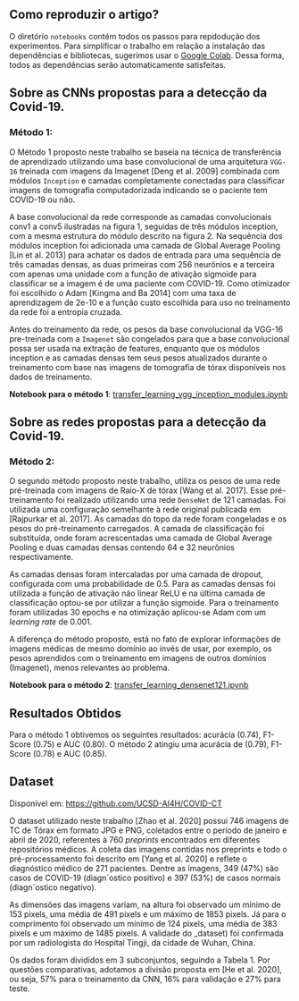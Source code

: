 ## Como reproduzir o artigo?

O diretório `notebooks` contém todos os passos para repdodução dos experimentos.
Para simplificar o trabalho em relação a instalação das dependências e bibliotecas,
sugerimos usar o [Google Colab](https://colab.research.google.com/github/googlecolab/colabtools/blob/master/notebooks/colab-github-demo.ipynb). Dessa forma, todos as dependências serão automaticamente satisfeitas.


## Sobre as CNNs propostas para a detecção da Covid-19.

### Método 1:

O Método 1 proposto neste trabalho se baseia na técnica de transferência de aprendizado
utilizando uma base convolucional de uma arquitetura `VGG-16` treinada com imagens
da Imagenet [Deng et al. 2009] combinada com módulos `Inception` e camadas completamente
conectadas para classificar imagens de tomografia computadorizada indicando se
o paciente tem COVID-19 ou não.

A base convolucional da rede corresponde as camadas convolucionais conv1 a
conv5 ilustradas na figura 1, seguidas de três módulos inception, com a mesma estrutura
do módulo descrito na figura 2. Na sequência dos módulos inception foi adicionada uma
camada de Global Average Pooling [Lin et al. 2013] para achatar os dados de entrada
para uma sequência de três camadas densas, as duas primeiras com 256 neurônios e a
terceira com apenas uma unidade com a funçâo de ativação sigmoide para classificar se
a imagem é de uma paciente com COVID-19. Como otimizador foi escolhido o Adam
[Kingma and Ba 2014] com uma taxa de aprendizagem de 2e-10 e a função custo escolhida
para uso no treinamento da rede foi a entropia cruzada.

Antes do treinamento da rede, os pesos da base convolucional da
VGG-16 pre-treinada com a `Imagenet`  são congelados para que a base convolucional possa
ser usada na extração de features, enquanto que os módulos inception e as camadas densas tem seus pesos atualizados durante o treinamento com base nas imagens de tomografia de tórax disponíveis nos dados de treinamento.

__Notebook para o método 1__: [transfer_learning_vgg_inception_modules.ipynb](notebooks/transfer_learning_vgg_inception_modules.ipynb)

## Sobre as redes propostas para a detecção da Covid-19.

### Método 2:

O segundo método proposto neste trabalho, utiliza os pesos de uma rede pré-treinada com imagens de Raio-X de tórax [Wang et al. 2017]. Esse pré-treinamento foi realizado utilizando uma rede `DenseNet` de 121 camadas. Foi utilizada uma configuração semelhante à rede original publicada em [Rajpurkar et al. 2017]. As camadas do topo da rede foram congeladas e os pesos do pré-treinamento carregados.
A camada de classificação foi substituída, onde foram acrescentadas uma camada
de Global Average Pooling e duas camadas densas contendo 64 e 32 neurônios respectivamente.

As camadas densas foram intercaladas por uma camada de dropout, configurada
com uma probabilidade de 0.5. Para as camadas densas foi utilizada a função de ativação
não linear ReLU e na última camada de classificação optou-se por utilizar a função sigmoide.
Para o treinamento foram utilizadas 30 epochs e na otimização aplicou-se Adam
com um _learning rate_ de 0.001. 

A diferença do método proposto, está no fato de explorar informações de imagens médicas de mesmo domínio ao invés de usar, por exemplo, os pesos aprendidos com o treinamento em imagens de outros domínios (Imagenet), menos relevantes ao problema.

__Notebook para o método 2__: [transfer_learning_densenet121.ipynb](notebooks/transfer_learning_densenet121.ipynb)


## Resultados Obtidos

Para o método 1 obtivemos os seguintes resultados: acurácia (0.74), F1-Score (0.75) e AUC (0.80). O método 2 atingiu uma acurácia de (0.79), F1-Score (0.78) e AUC (0.85).


## Dataset

Disponível em: https://github.com/UCSD-AI4H/COVID-CT

O dataset utilizado neste trabalho [Zhao et al. 2020] possui 746 imagens de TC de Tórax em formato JPG e PNG, coletados entre o período de janeiro e abril de 2020, referentes à 760 _preprints_ encontrados em diferentes repositórios médicos. A coleta das imagens contidas nos preprints e todo o pré-processamento foi descrito em [Yang et al. 2020] e reflete o diagnóstico médico de 271 pacientes. Dentre as imagens, 349 (47%) são casos de COVID-19 (diagn´ostico positivo) e 397 (53%) de casos normais (diagn´ostico negativo).

As dimensões das imagens variam, na altura foi observado um mínimo de 153 pixels, uma
média de 491 pixels e um máximo de 1853 pixels. Já para o comprimento foi observado
um mínimo de 124 pixels, uma média de 383 pixels e um máximo de 1485 pixels. A
validade do _dataset) foi confirmada por um radiologista do Hospital Tingji, da cidade de Wuhan, China.

Os dados foram divididos em 3 subconjuntos, seguindo a Tabela 1. Por questões
comparativas, adotamos a divisão proposta em [He et al. 2020], ou seja, 57% para o
treinamento da CNN, 16% para validação e 27% para teste.